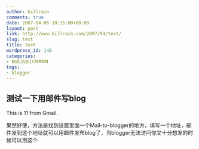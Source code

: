 ```yaml
---
author: billrain
comments: true
date: 2007-04-06 10:15:00+00:00
layout: post
link: http://www.billrain.com/2007/04/text/
slug: text
title: text
wordpress_id: 148
categories:
- 帐如流水|COMMON
tags:
- blogger
---
```


测试一下用邮件写blog  
--  
This is 11 from Gmail.  
  
果然好使，方法是找到设置里面一个Mail-to-blogger的地方，填写一个地址，邮件发到这个地址就可以用邮件发布blog了，当blogger无法访问你又十分想发的时候可以用这个
